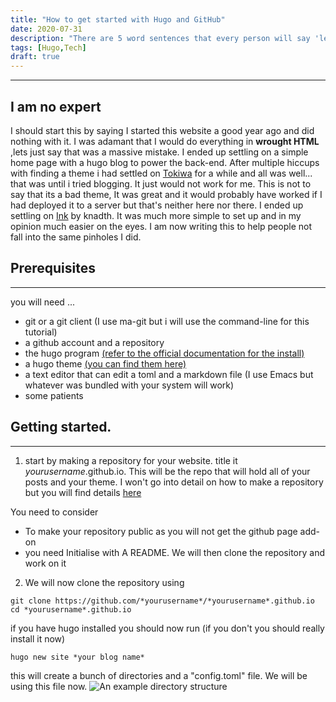 ```yaml
---
title: "How to get started with Hugo and GitHub"
date: 2020-07-31
description: "There are 5 word sentences that every person will say 'lets start a band' 'we should open a bar' and 'I can write a blog'. I hope to help with the last one"
tags: [Hugo,Tech]
draft: true
---
```

---
## I am no expert 

I should start this by saying I started this website a good year ago and did nothing with it. I was adamant that I would do everything in **wrought HTML** ,lets just say that was a massive mistake.
I ended up settling on a simple home page with a hugo blog to power the back-end. After multiple hiccups with finding a theme i had settled on [Tokiwa](https://github.com/heyeshuang/hugo-theme-tokiwa) for a while and all was well... that was until i tried blogging. It just would not work for me.
This is not to say that its a bad theme, It was great and it would probably have worked if I had deployed it to a server but that's neither here nor there.
I ended up settling on [Ink](https://github.com/knadh/hugo-ink/) by knadth. It was much more simple to set up and in my opinion much easier on the eyes. I am now writing this to help people not fall into the same pinholes I did.

## Prerequisites
---
you will need ...
- git or a git client (I use ma-git but i will use the command-line for this tutorial)
- a github account and a repository
- the hugo program [(refer to the official documentation for the install)](https://gohugo.io/getting-started/installing)
- a hugo theme [(you can find them here)](https://themes.gohugo.io/)
- a text editor that can edit a toml and a markdown file (I use Emacs but whatever was bundled with your system will work)
- some patients 

## Getting started.
---
1. start by making a repository for your website. title it  *yourusername*.github.io. This will be the repo that will hold all of your posts and your theme. I won't go into detail on how to make a repository but you will find details [here](https://docs.github.com/en/github/getting-started-with-github/create-a-repo) 

You need to consider
   - To make your repository public as you will not get the github page add-on
   - you need Initialise with A README. We will then clone the repository and work on it

2. We will now clone the repository using
```shell
git clone https://github.com/*yourusername*/*yourusername*.github.io
cd *yourusername*.github.io
```
if you have hugo installed you should now run (if you don't you should really install it now)
```shell
hugo new site *your blog name*
```
this will create a bunch of directories and a "config.toml" file. We will be using this file now.
![*An example directory structure*](/blog/dirstructure1.png "An example directory structure")
